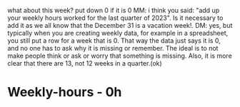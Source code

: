 what about this week? put down 0 if it is 0
MM: i think you said: "add up your weekly hours worked for the last quarter of 2023". Is it necessary to add it as we all know that the December 31 is a vacation week!. DM: yes, but typically when you are creating weekly data, for example in a spreadsheet, you still put a row for a week that is 0. That way the data just says it is 0, and no one has to ask why it is missing or remember. The ideal is to not make people think or ask or worry that something is missing. Also, it is more clear that there are 13, not 12 weeks in a quarter.(ok)

# Weekly-hours - 0h